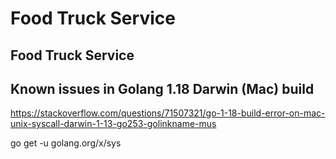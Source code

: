 # Food Truck Service




## Food Truck Service



## Known issues in Golang 1.18 Darwin (Mac) build

https://stackoverflow.com/questions/71507321/go-1-18-build-error-on-mac-unix-syscall-darwin-1-13-go253-golinkname-mus

go get -u golang.org/x/sys
